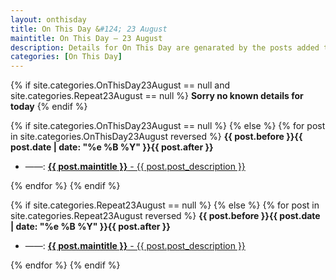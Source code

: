 ```yaml
---
layout: onthisday
title: On This Day &#124; 23 August
maintitle: On This Day — 23 August
description: Details for On This Day are genarated by the posts added to the website so the content is subject to changes/updates over time.
categories: [On This Day]
---
```


{% if site.categories.OnThisDay23August == null and site.categories.Repeat23August == null %}
<strong>Sorry no known details for today</strong>
{% endif %}

{% if site.categories.OnThisDay23August == null %}
{% else %}
{% for post in site.categories.OnThisDay23August reversed %}
<strong>{{ post.before }}{{ post.date | date: "%e %B %Y" }}{{ post.after }}</strong>
<ul>
<li> ——: <a class="{{ post.class }}" href="{{ post.url }}"><strong>{{ post.maintitle }}</strong> - {{ post.post_description }}</a></li>
</ul>
{% endfor %}
{% endif %}

{% if site.categories.Repeat23August == null %}
{% else %}
{% for post in site.categories.Repeat23August reversed %}
<strong>{{ post.before }}{{ post.date | date: "%e %B %Y" }}{{ post.after }}</strong>
<ul>
<li> ——: <a class="{{ post.class }}" href="{{ post.url }}"><strong>{{ post.maintitle }}</strong> - {{ post.post_description }}</a></li>
</ul>
{% endfor %}
{% endif %}
